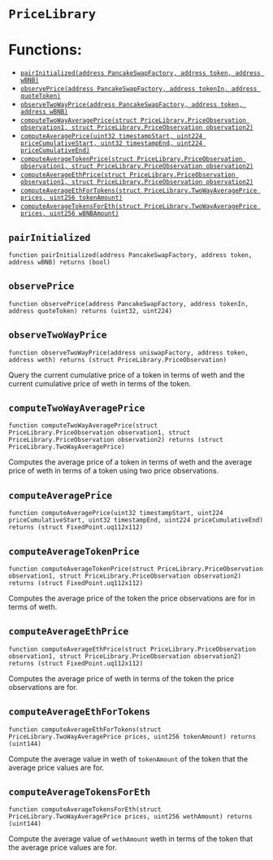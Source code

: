 # `PriceLibrary`





# Functions:
- [`pairInitialized(address PancakeSwapFactory, address token, address wBNB)`](#PriceLibrary-pairInitialized-address-address-address-)
- [`observePrice(address PancakeSwapFactory, address tokenIn, address quoteToken)`](#PriceLibrary-observePrice-address-address-address-)
- [`observeTwoWayPrice(address PancakeSwapFactory, address token, address wBNB)`](#PriceLibrary-observeTwoWayPrice-address-address-address-)
- [`computeTwoWayAveragePrice(struct PriceLibrary.PriceObservation observation1, struct PriceLibrary.PriceObservation observation2)`](#PriceLibrary-computeTwoWayAveragePrice-struct-PriceLibrary-PriceObservation-struct-PriceLibrary-PriceObservation-)
- [`computeAveragePrice(uint32 timestampStart, uint224 priceCumulativeStart, uint32 timestampEnd, uint224 priceCumulativeEnd)`](#PriceLibrary-computeAveragePrice-uint32-uint224-uint32-uint224-)
- [`computeAverageTokenPrice(struct PriceLibrary.PriceObservation observation1, struct PriceLibrary.PriceObservation observation2)`](#PriceLibrary-computeAverageTokenPrice-struct-PriceLibrary-PriceObservation-struct-PriceLibrary-PriceObservation-)
- [`computeAverageEthPrice(struct PriceLibrary.PriceObservation observation1, struct PriceLibrary.PriceObservation observation2)`](#PriceLibrary-computeAverageEthPrice-struct-PriceLibrary-PriceObservation-struct-PriceLibrary-PriceObservation-)
- [`computeAverageEthForTokens(struct PriceLibrary.TwoWayAveragePrice prices, uint256 tokenAmount)`](#PriceLibrary-computeAverageEthForTokens-struct-PriceLibrary-TwoWayAveragePrice-uint256-)
- [`computeAverageTokensForEth(struct PriceLibrary.TwoWayAveragePrice prices, uint256 wBNBAmount)`](#PriceLibrary-computeAverageTokensForEth-struct-PriceLibrary-TwoWayAveragePrice-uint256-)

## <a id='PriceLibrary-pairInitialized-address-address-address-'></a> `pairInitialized`

```
function pairInitialized(address PancakeSwapFactory, address token, address wBNB) returns (bool)
```






## <a id='PriceLibrary-observePrice-address-address-address-'></a> `observePrice`

```
function observePrice(address PancakeSwapFactory, address tokenIn, address quoteToken) returns (uint32, uint224)
```






## <a id='PriceLibrary-observeTwoWayPrice-address-address-address-'></a> `observeTwoWayPrice`

```
function observeTwoWayPrice(address uniswapFactory, address token, address weth) returns (struct PriceLibrary.PriceObservation)
```



Query the current cumulative price of a token in terms of weth
and the current cumulative price of weth in terms of the token.


## <a id='PriceLibrary-computeTwoWayAveragePrice-struct-PriceLibrary-PriceObservation-struct-PriceLibrary-PriceObservation-'></a> `computeTwoWayAveragePrice`

```
function computeTwoWayAveragePrice(struct PriceLibrary.PriceObservation observation1, struct PriceLibrary.PriceObservation observation2) returns (struct PriceLibrary.TwoWayAveragePrice)
```



Computes the average price of a token in terms of weth
and the average price of weth in terms of a token using two
price observations.


## <a id='PriceLibrary-computeAveragePrice-uint32-uint224-uint32-uint224-'></a> `computeAveragePrice`

```
function computeAveragePrice(uint32 timestampStart, uint224 priceCumulativeStart, uint32 timestampEnd, uint224 priceCumulativeEnd) returns (struct FixedPoint.uq112x112)
```






## <a id='PriceLibrary-computeAverageTokenPrice-struct-PriceLibrary-PriceObservation-struct-PriceLibrary-PriceObservation-'></a> `computeAverageTokenPrice`

```
function computeAverageTokenPrice(struct PriceLibrary.PriceObservation observation1, struct PriceLibrary.PriceObservation observation2) returns (struct FixedPoint.uq112x112)
```



Computes the average price of the token the price observations
are for in terms of weth.


## <a id='PriceLibrary-computeAverageEthPrice-struct-PriceLibrary-PriceObservation-struct-PriceLibrary-PriceObservation-'></a> `computeAverageEthPrice`

```
function computeAverageEthPrice(struct PriceLibrary.PriceObservation observation1, struct PriceLibrary.PriceObservation observation2) returns (struct FixedPoint.uq112x112)
```



Computes the average price of weth in terms of the token
the price observations are for.


## <a id='PriceLibrary-computeAverageEthForTokens-struct-PriceLibrary-TwoWayAveragePrice-uint256-'></a> `computeAverageEthForTokens`

```
function computeAverageEthForTokens(struct PriceLibrary.TwoWayAveragePrice prices, uint256 tokenAmount) returns (uint144)
```



Compute the average value in weth of `tokenAmount` of the
token that the average price values are for.


## <a id='PriceLibrary-computeAverageTokensForEth-struct-PriceLibrary-TwoWayAveragePrice-uint256-'></a> `computeAverageTokensForEth`

```
function computeAverageTokensForEth(struct PriceLibrary.TwoWayAveragePrice prices, uint256 wethAmount) returns (uint144)
```



Compute the average value of `wethAmount` weth in terms of
the token that the average price values are for.


